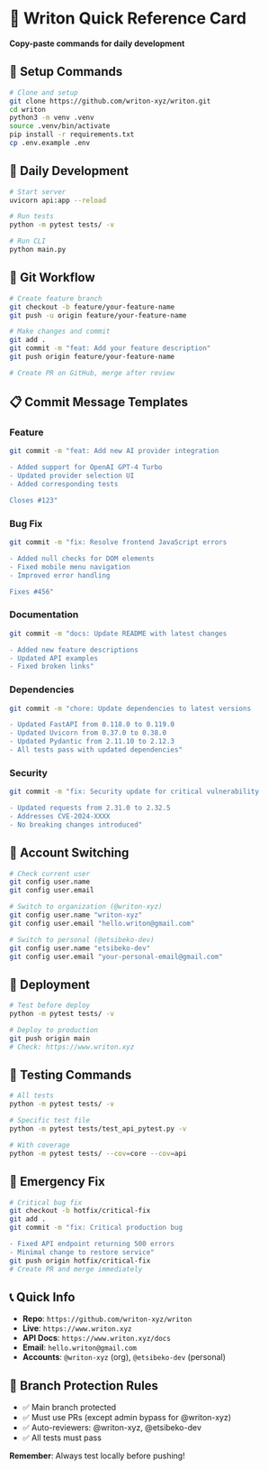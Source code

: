 # 🚀 Writon Quick Reference Card

**Copy-paste commands for daily development**

## 🔧 Setup Commands
```bash
# Clone and setup
git clone https://github.com/writon-xyz/writon.git
cd writon
python3 -m venv .venv
source .venv/bin/activate
pip install -r requirements.txt
cp .env.example .env
```

## 📝 Daily Development
```bash
# Start server
uvicorn api:app --reload

# Run tests
python -m pytest tests/ -v

# Run CLI
python main.py
```

## 🔄 Git Workflow
```bash
# Create feature branch
git checkout -b feature/your-feature-name
git push -u origin feature/your-feature-name

# Make changes and commit
git add .
git commit -m "feat: Add your feature description"
git push origin feature/your-feature-name

# Create PR on GitHub, merge after review
```

## 📋 Commit Message Templates

### Feature
```bash
git commit -m "feat: Add new AI provider integration

- Added support for OpenAI GPT-4 Turbo
- Updated provider selection UI
- Added corresponding tests

Closes #123"
```

### Bug Fix
```bash
git commit -m "fix: Resolve frontend JavaScript errors

- Added null checks for DOM elements
- Fixed mobile menu navigation
- Improved error handling

Fixes #456"
```

### Documentation
```bash
git commit -m "docs: Update README with latest changes

- Added new feature descriptions
- Updated API examples
- Fixed broken links"
```

### Dependencies
```bash
git commit -m "chore: Update dependencies to latest versions

- Updated FastAPI from 0.118.0 to 0.119.0
- Updated Uvicorn from 0.37.0 to 0.38.0
- Updated Pydantic from 2.11.10 to 2.12.3
- All tests pass with updated dependencies"
```

### Security
```bash
git commit -m "fix: Security update for critical vulnerability

- Updated requests from 2.31.0 to 2.32.5
- Addresses CVE-2024-XXXX
- No breaking changes introduced"
```

## 👥 Account Switching
```bash
# Check current user
git config user.name
git config user.email

# Switch to organization (@writon-xyz)
git config user.name "writon-xyz"
git config user.email "hello.writon@gmail.com"

# Switch to personal (@etsibeko-dev)
git config user.name "etsibeko-dev"
git config user.email "your-personal-email@gmail.com"
```

## 🚀 Deployment
```bash
# Test before deploy
python -m pytest tests/ -v

# Deploy to production
git push origin main
# Check: https://www.writon.xyz
```

## 🧪 Testing Commands
```bash
# All tests
python -m pytest tests/ -v

# Specific test file
python -m pytest tests/test_api_pytest.py -v

# With coverage
python -m pytest tests/ --cov=core --cov=api
```

## 🚨 Emergency Fix
```bash
# Critical bug fix
git checkout -b hotfix/critical-fix
git add .
git commit -m "fix: Critical production bug

- Fixed API endpoint returning 500 errors
- Minimal change to restore service"
git push origin hotfix/critical-fix
# Create PR and merge immediately
```

## 📞 Quick Info
- **Repo**: `https://github.com/writon-xyz/writon`
- **Live**: `https://www.writon.xyz`
- **API Docs**: `https://www.writon.xyz/docs`
- **Email**: `hello.writon@gmail.com`
- **Accounts**: `@writon-xyz` (org), `@etsibeko-dev` (personal)

## 🎯 Branch Protection Rules
- ✅ Main branch protected
- ✅ Must use PRs (except admin bypass for @writon-xyz)
- ✅ Auto-reviewers: @writon-xyz, @etsibeko-dev
- ✅ All tests must pass

**Remember**: Always test locally before pushing!
